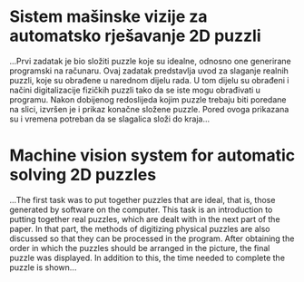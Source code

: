# Sistem mašinske vizije za automatsko rješavanje 2D puzzli

...Prvi zadatak je bio složiti puzzle koje su idealne, odnosno one generirane programski na računaru. 
Ovaj zadatak predstavlja uvod za slaganje realnih puzzli, koje su obrađene u narednom
dijelu rada. U tom dijelu su obrađeni i načini digitalizacije fizičkih puzzli tako da se iste
mogu obrađivati u programu. Nakon dobijenog redoslijeda kojim puzzle trebaju biti poredane
na slici, izvršen je i prikaz konačne složene puzzle. Pored ovoga prikazana su i vremena potreban
da se slagalica složi do kraja...

# Machine vision system for automatic solving 2D puzzles

...The first task was to put together puzzles that are ideal, that is, those generated by software on the computer.
This task is an introduction to putting together real puzzles, which are dealt with in the next part of the paper. 
In that part, the methods of digitizing physical puzzles are also discussed so that they can be processed in the program. 
After obtaining the order in which the puzzles should be arranged in the picture, the final puzzle was displayed. 
In addition to this, the time needed to complete the puzzle is shown...
